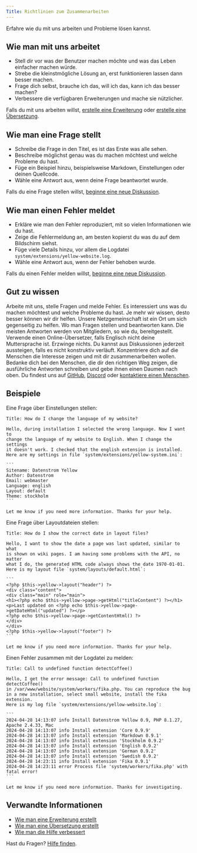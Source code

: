 ```yaml
---
Title: Richtlinien zum Zusammenarbeiten
---
```

Erfahre wie du mit uns arbeiten und Probleme lösen kannst.

## Wie man mit uns arbeitet

* Stell dir vor was der Benutzer machen möchte und was das Leben einfacher machen würde.
* Strebe die kleinstmögliche Lösung an, erst funktionieren lassen dann besser machen.
* Frage dich selbst, brauche ich das, will ich das, kann ich das besser machen?
* Verbessere die verfügbaren Erweiterungen und mache sie nützlicher.

Falls du mit uns arbeiten willst, [erstelle eine Erweiterung](https://datenstrom.se/de/yellow/extensions/) oder [erstelle eine Übersetzung](how-to-customise-a-language#erstelle-eine-übersetzung).

## Wie man eine Frage stellt

* Schreibe die Frage in den Titel, es ist das Erste was alle sehen.
* Beschreibe möglichst genau was du machen möchtest und welche Probleme du hast.
* Füge ein Beispiel hinzu, beispielsweise Markdown, Einstellungen oder deinen Quellcode.
* Wähle eine Antwort aus, wenn deine Frage beantwortet wurde.

Falls du eine Frage stellen willst, [beginne eine neue Diskussion](https://github.com/datenstrom/yellow/discussions/categories/ask-a-question).

## Wie man einen Fehler meldet

* Erkläre wie man den Fehler reproduziert, mit so vielen Informationen wie du hast.
* Zeige die Fehlermeldung an, am besten kopierst du was du auf dem Bildschirm siehst.
* Füge viele Details hinzu, vor allem die Logdatei `system/extensions/yellow-website.log`.
* Wähle eine Antwort aus, wenn der Fehler behoben wurde.

Falls du einen Fehler melden willst, [beginne eine neue Diskussion](https://github.com/datenstrom/yellow/discussions/categories/report-a-bug).

## Gut zu wissen

Arbeite mit uns, stelle Fragen und melde Fehler. Es interessiert uns was du machen möchtest und welche Probleme du hast. Je mehr wir wissen, desto besser können wir dir helfen. Unsere Netzgemeinschaft ist ein Ort um sich gegenseitig zu helfen. Wo man Fragen stellen und beantworten kann. Die meisten Antworten werden von Mitgliedern, so wie du, bereitgestellt. Verwende einen Online-Übersetzer, falls Englisch nicht deine Muttersprache ist. Erzwinge nichts. Du kannst aus Diskussionen jederzeit aussteigen, falls es nicht konstruktiv verläuft. Konzentriere dich auf die Menschen die Interesse zeigen und mit dir zusammenarbeiten wollen. Bedanke dich bei den Menschen, die dir den richtigen Weg zeigen, die ausführliche Antworten schreiben und gebe ihnen einen Daumen nach oben. Du findest uns auf [GitHub](https://github.com/datenstrom), [Discord](https://discord.gg/NYvTETsHS9) oder [kontaktiere einen Menschen](https://datenstrom.se/de/contact/).

## Beispiele

Eine Frage über Einstellungen stellen:

    Title: How do I change the language of my website?
    
    Hello, during installation I selected the wrong language. Now I want to 
    change the language of my website to English. When I change the settings 
    it doesn't work. I checked that the english extension is installed. 
    Here are my settings in file `system/extensions/yellow-system.ini`:
    
    ```
    Sitename: Datenstrom Yellow
    Author: Datenstrom
    Email: webmaster
    Language: english
    Layout: default
    Theme: stockholm
    ```
    
    Let me know if you need more information. Thanks for your help.

Eine Frage über Layoutdateien stellen:

    Title: How do I show the correct date in layout files?
    
    Hello, I want to show the date a page was last updated, similar to what 
    is shown on wiki pages. I am having some problems with the API, no matter 
    what I do, the generated HTML code always shows the date 1970-01-01.
    Here is my layout file `system/layouts/default.html`:
    
    ```
    <?php $this->yellow->layout("header") ?>
    <div class="content">
    <div class="main" role="main">
    <h1><?php echo $this->yellow->page->getHtml("titleContent") ?></h1>
    <p>Last updated on <?php echo $this->yellow->page->getDateHtml("updated") ?></p>
    <?php echo $this->yellow->page->getContentHtml() ?>
    </div>
    </div>
    <?php $this->yellow->layout("footer") ?>
    ```
    
    Let me know if you need more information. Thanks for your help.

Einen Fehler zusammen mit der Logdatei zu melden:

    Title: Call to undefined function detectCoffee()
    
    Hello, I get the error message: Call to undefined function detectCoffee() 
    in /var/www/website/system/workers/fika.php. You can reproduce the bug 
    in a new installation, select small website, install the fika extension. 
    Here is my log file `system/extensions/yellow-website.log`:
    
    ```
    2024-04-28 14:13:07 info Install Datenstrom Yellow 0.9, PHP 8.1.27, Apache 2.4.33, Mac
    2024-04-28 14:13:07 info Install extension 'Core 0.9.9'
    2024-04-28 14:13:07 info Install extension 'Markdown 0.9.1'
    2024-04-28 14:13:07 info Install extension 'Stockholm 0.9.2'
    2024-04-28 14:13:07 info Install extension 'English 0.9.2'
    2024-04-28 14:13:07 info Install extension 'German 0.9.2'
    2024-04-28 14:13:07 info Install extension 'Swedish 0.9.2'
    2024-04-28 14:23:11 info Install extension 'Fika 0.9.1'
    2024-04-28 14:23:11 error Process file 'system/workers/fika.php' with fatal error!
    ```
    
    Let me know if you need more information. Thanks for investigating.

## Verwandte Informationen

* [Wie man eine Erweiterung erstellt](https://github.com/annaesvensson/yellow-publish/tree/main/README-de.md)
* [Wie man eine Übersetzung erstellt](https://github.com/annaesvensson/yellow-language/tree/main/README-de.md)
* [Wie man die Hilfe verbessert](https://github.com/annaesvensson/yellow-help/tree/main/README-de.md) 

Hast du Fragen? [Hilfe finden](.).
